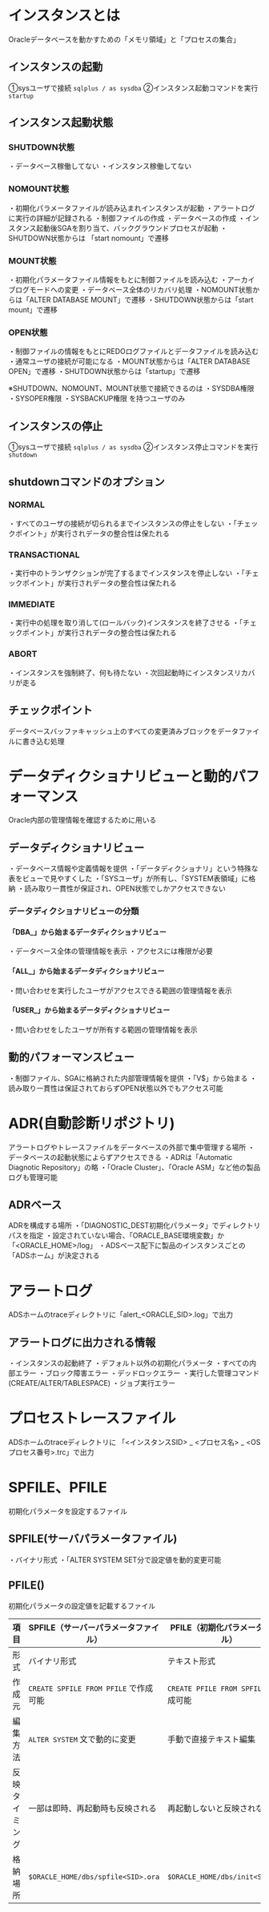 # インスタンスとは
Oracleデータベースを動かすための「メモリ領域」と「プロセスの集合」
## インスタンスの起動
①sysユーザで接続
`sqlplus / as sysdba`
②インスタンス起動コマンドを実行
`startup`
## インスタンス起動状態
### SHUTDOWN状態
・データベース稼働してない
・インスタンス稼働してない
### NOMOUNT状態
・初期化パラメータファイルが読み込まれインスタンスが起動
・アラートログに実行の詳細が記録される
・制御ファイルの作成
・データベースの作成
・インスタンス起動後SGAを割り当て、バックグラウンドプロセスが起動
・SHUTDOWN状態からは 「start nomount」で遷移
### MOUNT状態
・初期化パラメータファイル情報をもとに制御ファイルを読み込む
・アーカイブログモードへの変更
・データベース全体のリカバリ処理
・NOMOUNT状態からは「ALTER DATABASE MOUNT」で遷移
・SHUTDOWN状態からは「start mount」で遷移
### OPEN状態
・制御ファイルの情報をもとにREDOログファイルとデータファイルを読み込む
・通常ユーザの接続が可能になる
・MOUNT状態からは「ALTER DATABASE OPEN」で遷移
・SHUTDOWN状態からは「startup」で遷移

※SHUTDOWN、NOMOUNT、MOUNT状態で接続できるのは
・SYSDBA権限
・SYSOPER権限
・SYSBACKUP権限
を持つユーザのみ
## インスタンスの停止
①sysユーザで接続
`sqlplus / as sysdba` 
②インスタンス停止コマンドを実行
`shutdown`
## shutdownコマンドのオプション
### NORMAL
・すべてのユーザの接続が切られるまでインスタンスの停止をしない
・「チェックポイント」が実行されデータの整合性は保たれる
### TRANSACTIONAL
・実行中のトランザクションが完了するまでインスタンスを停止しない
・「チェックポイント」が実行されデータの整合性は保たれる
### IMMEDIATE
・実行中の処理を取り消して(ロールバック)インスタンスを終了させる
・「チェックポイント」が実行されデータの整合性は保たれる
### ABORT
・インスタンスを強制終了、何も待たない
・次回起動時にインスタンスリカバリが走る
## チェックポイント
データベースバッファキャッシュ上のすべての変更済みブロックをデータファイルに書き込む処理
# データディクショナリビューと動的パフォーマンス
Oracle内部の管理情報を確認するために用いる
## データディクショナリビュー
・データベース情報や定義情報を提供
・「データディクショナリ」という特殊な表をビューで見やすくした
・「SYSユーザ」が所有し、「SYSTEM表領域」に格納
・読み取り一貫性が保証され、OPEN状態でしかアクセスできない
### データディクショナリビューの分類
#### 「DBA_」から始まるデータディクショナリビュー
・データベース全体の管理情報を表示
・アクセスには権限が必要
#### 「ALL_」から始まるデータディクショナリビュー
・問い合わせを実行したユーザがアクセスできる範囲の管理情報を表示
#### 「USER_」から始まるデータディクショナリビュー
・問い合わせをしたユーザが所有する範囲の管理情報を表示
## 動的パフォーマンスビュー
・制御ファイル、SGAに格納された内部管理情報を提供
・「V$」から始まる
・読み取り一貫性は保証されておらずOPEN状態以外でもアクセス可能
# ADR(自動診断リポジトリ)
アラートログやトレースファイルをデータベースの外部で集中管理する場所
・データベースの起動状態によらずアクセスできる
・ADRは「Automatic Diagnotic Repository」の略
・「Oracle Cluster」、「Oracle ASM」など他の製品ログも管理可能
## ADRベース
ADRを構成する場所
・「DIAGNOSTIC_DEST初期化パラメータ」でディレクトリパスを指定
・設定されていない場合、「ORACLE_BASE環境変数」か「<ORACLE_HOME>/log」
・ADSベース配下に製品のインスタンスごとの「ADSホーム」が決定される
# アラートログ
ADSホームのtraceディレクトリに「alert_<ORACLE_SID>.log」で出力
## アラートログに出力される情報
・インスタンスの起動終了
・デフォルト以外の初期化パラメータ
・すべての内部エラー
・ブロック障害エラー
・デッドロックエラー
・実行した管理コマンド(CREATE/ALTER/TABLESPACE)
・ジョブ実行エラー
# プロセストレースファイル
ADSホームのtraceディレクトリに
「<インスタンスSID> _ <プロセス名> _ <OSプロセス番号>.trc」で出力
# SPFILE、PFILE
初期化パラメータを設定するファイル
## SPFILE(サーバパラメータファイル)
・バイナリ形式
・「ALTER SYSTEM SET分で設定値を動的変更可能
## PFILE()







初期化パラメータの設定値を記載するファイル

| 項目      | **SPFILE（サーバーパラメータファイル）**          | **PFILE（初期化パラメータファイル）**          |
| ------- | ---------------------------------- | -------------------------------- |
| 形式      | バイナリ形式                             | テキスト形式                           |
| 作成元     | `CREATE SPFILE FROM PFILE` で作成可能   | `CREATE PFILE FROM SPFILE` で作成可能 |
| 編集方法    | `ALTER SYSTEM` 文で動的に変更             | 手動で直接テキスト編集                      |
| 反映タイミング | 一部は即時、再起動時も反映される                   | 再起動しないと反映されない                    |
| 格納場所    | `$ORACLE_HOME/dbs/spfile<SID>.ora` | `$ORACLE_HOME/dbs/init<SID>.ora` |

